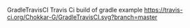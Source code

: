 GradleTravisCI
Travis Ci build of gradle example
https://travis-ci.org/Chokkar-G/GradleTravisCI.svg?branch=master